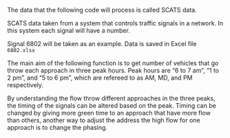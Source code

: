 
The data that the following code will process is called SCATS data.

SCATS data taken from a system that controls traffic signals in a
network. In this system each signal will have a number.

Signal 6802 will be taken as an example. Data is saved in Excel file
`6802.xlsx`

The main aim of the following function is to get number of vehicles that
go throw each approach in three peak hours. Peak hours are “6 to 7 am”,
“1 to 2 pm”, and “5 to 6 pm”, which are refereed to as AM, MD, and PM
respectively.

By understanding the flow throw different approaches in the three peaks,
the timing of the signals can be altered based on the peak. Timing can
be changed by giving more green time to an approach that have more flow
than others, another way to adjust the address the high flow for one
approach is to change the phasing.
